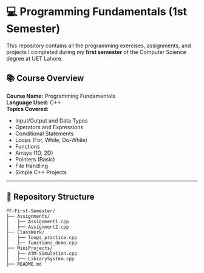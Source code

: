 # 💻 Programming Fundamentals (1st Semester)

This repository contains all the programming exercises, assignments, and projects I completed during my **first semester** of the Computer Science degree at UET Lahore.

## 📚 Course Overview

**Course Name:** Programming Fundamentals  
**Language Used:** C++  
**Topics Covered:**
- Input/Output and Data Types
- Operators and Expressions
- Conditional Statements
- Loops (For, While, Do-While)
- Functions
- Arrays (1D, 2D)
- Pointers (Basic)
- File Handling
- Simple C++ Projects

---

## 📁 Repository Structure

```text
PF-First-Semester/
├── Assignments/
│   ├── Assignment1.cpp
│   ├── Assignment2.cpp
├── ClassWork/
│   ├── loops_practice.cpp
│   ├── functions_demo.cpp
├── MiniProjects/
│   ├── ATM-Simulation.cpp
│   ├── LibrarySystem.cpp
├── README.md
